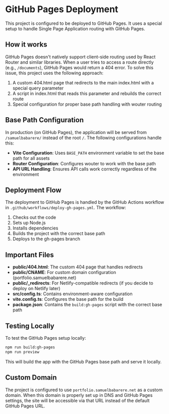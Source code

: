 # GitHub Pages Deployment

This project is configured to be deployed to GitHub Pages. It uses a special setup to handle Single Page Application routing with GitHub Pages.

## How it works

GitHub Pages doesn't natively support client-side routing used by React Router and similar libraries. When a user tries to access a route directly (e.g., `/documents`), GitHub Pages would return a 404 error. To solve this issue, this project uses the following approach:

1. A custom 404.html page that redirects to the main index.html with a special query parameter
2. A script in index.html that reads this parameter and rebuilds the correct route
3. Special configuration for proper base path handling with wouter routing

## Base Path Configuration

In production (on GitHub Pages), the application will be served from `/samuelbabarere/` instead of the root `/`. The following configurations handle this:

- **Vite Configuration**: Uses `BASE_PATH` environment variable to set the base path for all assets
- **Router Configuration**: Configures wouter to work with the base path
- **API URL Handling**: Ensures API calls work correctly regardless of the environment

## Deployment Flow

The deployment to GitHub Pages is handled by the GitHub Actions workflow in `.github/workflows/deploy-gh-pages.yml`. The workflow:

1. Checks out the code
2. Sets up Node.js
3. Installs dependencies
4. Builds the project with the correct base path
5. Deploys to the gh-pages branch

## Important Files

- **public/404.html**: The custom 404 page that handles redirects
- **public/CNAME**: For custom domain configuration (portfolio.samuelbabarere.net)
- **public/_redirects**: For Netlify-compatible redirects (if you decide to deploy on Netlify later)
- **src/config.ts**: Contains environment-aware configuration
- **vite.config.ts**: Configures the base path for the build
- **package.json**: Contains the `build:gh-pages` script with the correct base path

## Testing Locally

To test the GitHub Pages setup locally:

```bash
npm run build:gh-pages
npm run preview
```

This will build the app with the GitHub Pages base path and serve it locally.

## Custom Domain

The project is configured to use `portfolio.samuelbabarere.net` as a custom domain. When this domain is properly set up in DNS and GitHub Pages settings, the site will be accessible via that URL instead of the default GitHub Pages URL.

